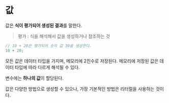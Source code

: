 # 값

값은 **식이 평가되어 생성된 결과**를 말한다.

> 평가 : 식을 해석해서 값을 생성하거나 참조하는 것

```jsx
// 10 + 20은 평가되어 숫자 값 30을 생성한다.
10 + 20;
```

모든 값은 데이터 타입을 가지며, 메모리에 2진수로 저장된다. 메모리에 저장된 값은 데이터 타입에 따라 다르게 해석될 수 있다.

변수에는 **하나의 값**이 할당된다.

값은 다양한 방법으로 생성할 수 있으나, 가장 기본적인 방법은 리터럴을 사용하는 것이다.
